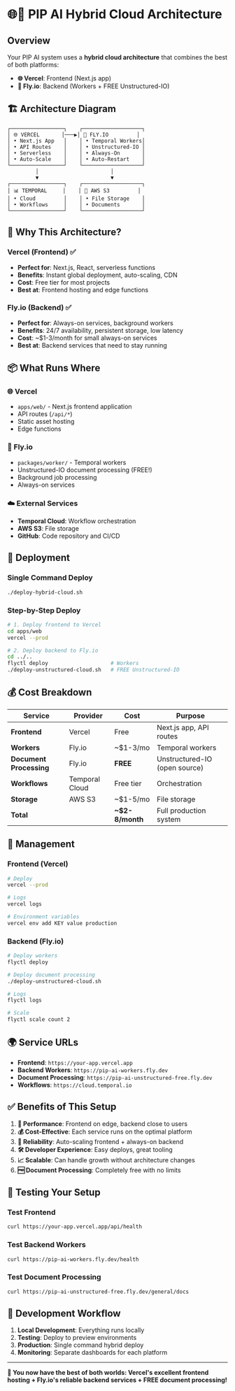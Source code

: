 # 🌐🚁 PIP AI Hybrid Cloud Architecture

## Overview

Your PIP AI system uses a **hybrid cloud architecture** that combines the best of both platforms:

- **🌐 Vercel**: Frontend (Next.js app)
- **🚁 Fly.io**: Backend (Workers + FREE Unstructured-IO)

## 🏗️ Architecture Diagram

```
┌─────────────────┐    ┌───────────────────┐
│ 🌐 VERCEL       │───▶│ 🚁 FLY.IO         │
│ • Next.js App   │    │ • Temporal Workers│
│ • API Routes    │    │ • Unstructured-IO │
│ • Serverless    │    │ • Always-On       │
│ • Auto-Scale    │    │ • Auto-Restart    │
└─────────────────┘    └───────────────────┘
         │                       │
         ▼                       ▼
┌─────────────────┐    ┌───────────────────┐
│ 📊 TEMPORAL     │    │ 📁 AWS S3         │
│ • Cloud         │    │ • File Storage    │
│ • Workflows     │    │ • Documents       │
└─────────────────┘    └───────────────────┘
```

## 🎯 Why This Architecture?

### Vercel (Frontend) ✅

- **Perfect for**: Next.js, React, serverless functions
- **Benefits**: Instant global deployment, auto-scaling, CDN
- **Cost**: Free tier for most projects
- **Best at**: Frontend hosting and edge functions

### Fly.io (Backend) ✅

- **Perfect for**: Always-on services, background workers
- **Benefits**: 24/7 availability, persistent storage, low latency
- **Cost**: ~$1-3/month for small always-on services
- **Best at**: Backend services that need to stay running

## 📦 What Runs Where

### 🌐 Vercel

- `apps/web/` - Next.js frontend application
- API routes (`/api/*`)
- Static asset hosting
- Edge functions

### 🚁 Fly.io

- `packages/worker/` - Temporal workers
- Unstructured-IO document processing (FREE!)
- Background job processing
- Always-on services

### ☁️ External Services

- **Temporal Cloud**: Workflow orchestration
- **AWS S3**: File storage
- **GitHub**: Code repository and CI/CD

## 🚀 Deployment

### Single Command Deploy

```bash
./deploy-hybrid-cloud.sh
```

### Step-by-Step Deploy

```bash
# 1. Deploy frontend to Vercel
cd apps/web
vercel --prod

# 2. Deploy backend to Fly.io
cd ../..
flyctl deploy                    # Workers
./deploy-unstructured-cloud.sh   # FREE Unstructured-IO
```

## 💰 Cost Breakdown

| Service                 | Provider       | Cost            | Purpose                       |
| ----------------------- | -------------- | --------------- | ----------------------------- |
| **Frontend**            | Vercel         | Free            | Next.js app, API routes       |
| **Workers**             | Fly.io         | ~$1-3/mo        | Temporal workers              |
| **Document Processing** | Fly.io         | **FREE**        | Unstructured-IO (open source) |
| **Workflows**           | Temporal Cloud | Free tier       | Orchestration                 |
| **Storage**             | AWS S3         | ~$1-5/mo        | File storage                  |
| **Total**               |                | **~$2-8/month** | Full production system        |

## 🔧 Management

### Frontend (Vercel)

```bash
# Deploy
vercel --prod

# Logs
vercel logs

# Environment variables
vercel env add KEY value production
```

### Backend (Fly.io)

```bash
# Deploy workers
flyctl deploy

# Deploy document processing
./deploy-unstructured-cloud.sh

# Logs
flyctl logs

# Scale
flyctl scale count 2
```

## 🌍 Service URLs

- **Frontend**: `https://your-app.vercel.app`
- **Backend Workers**: `https://pip-ai-workers.fly.dev`
- **Document Processing**: `https://pip-ai-unstructured-free.fly.dev`
- **Workflows**: `https://cloud.temporal.io`

## ✅ Benefits of This Setup

1. **🚀 Performance**: Frontend on edge, backend close to users
2. **💰 Cost-Effective**: Each service runs on the optimal platform
3. **🔄 Reliability**: Auto-scaling frontend + always-on backend
4. **🛠️ Developer Experience**: Easy deploys, great tooling
5. **📈 Scalable**: Can handle growth without architecture changes
6. **🆓 Document Processing**: Completely free with no limits

## 🧪 Testing Your Setup

### Test Frontend

```bash
curl https://your-app.vercel.app/api/health
```

### Test Backend Workers

```bash
curl https://pip-ai-workers.fly.dev/health
```

### Test Document Processing

```bash
curl https://pip-ai-unstructured-free.fly.dev/general/docs
```

## 🔄 Development Workflow

1. **Local Development**: Everything runs locally
2. **Testing**: Deploy to preview environments
3. **Production**: Single command hybrid deploy
4. **Monitoring**: Separate dashboards for each platform

---

**🎉 You now have the best of both worlds: Vercel's excellent frontend hosting + Fly.io's reliable backend services + FREE document processing!**

